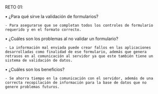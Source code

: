 RETO 01:

• ¿Para qué sirve la validación de formularios?

    - Para asegurarse que se completan todos los controles de formulario requerido y en el formato correcto.

• ¿Cuáles son los problemas al no validar un formulario?

    - La información mal enviada puede crear fallos en las aplicaciones desarrolladas como finalidad de ese formulario, además que genera retrasos en al comunicación al servidor ya que este también tiene un sistema de validación de datos.

• ¿Cuáles son los beneficios?

    - Se ahorra tiempo en la comunicación con el servidor, además de una correcta recopilación de información para la base de datos que no genere problemas futuros.